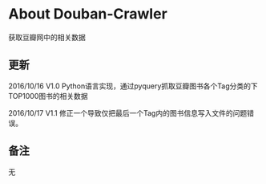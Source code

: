 # About Douban-Crawler
获取豆瓣网中的相关数据

## 更新
2016/10/16  V1.0   Python语言实现，通过pyquery抓取豆瓣图书各个Tag分类的下TOP1000图书的相关数据

2016/10/17  V1.1   修正一个导致仅把最后一个Tag内的图书信息写入文件的问题错误。

## 备注
无
